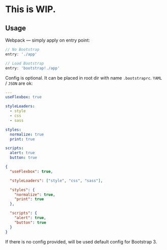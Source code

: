 # This is WIP.

## Usage

Webpack — simply apply on entry point:

```js
// No Bootstrap
entry: './app'

// Load Bootstrap
entry: 'bootstrap!./app'
```

Config is optional. It can be placed in root dir with name `.bootstraprc`. `YAML` / `JSON` are ok:

```yaml
---
useFlexbox: true

styleLoaders:
  - style
  - css
  - sass

styles:
  normalize: true
  print: true

scripts:
  alert: true
  button: true
```

```json
{
  "useFlexbox": true,

  "styleLoaders": ["style", "css", "sass"],

  "styles": {
    "normalize": true,
    "print": true
  },

  "scripts": {
    "alert": true,
    "button": true
  }
}
```

If there is no config provided, will be used default config for Bootstrap 3.
